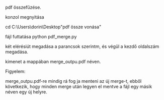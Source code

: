 pdf összefűzése.

konzol megnyitása

cd C:\Users\dorin\Desktop\"pdf össze  vonása"

fájl futtatása python pdf_merge.py

két elérésiút megadása a parancsok szerintm, és végül a kezdő oldalszám megadása.

kimenet a mappában merge_outpu.pdf néven. 

Figyelem:

merge_outpu.pdf-re mindig rá fog ja menteni az új merge-t, ebből következik, hogy minden merge után legyen el mentve a fájl egy másik néven egy új helyre.